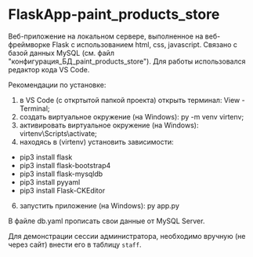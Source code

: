 # FlaskApp-paint_products_store
Веб-приложение на локальном сервере, выполненное на веб-фреймворке Flask с использованием html, css, javascript. Связано с базой данных MySQL (см. файл "конфигурация_БД_paint_products_store").
Для работы использовался редактор кода VS Code.

Рекомендации по установке:
1) в VS Code (с откртытой папкой проекта) открыть терминал: View - Terminal;
2) создать виртуальное окружение (на Windows): py -m venv virtenv;
3) активировать виртуальное окружение (на Windows): virtenv\Scripts\activate;
4) находясь в (virtenv) установить зависимости:
- pip3 install flask
- pip3 install flask-bootstrap4
- pip3 install flask-mysqldb
- pip3 install pyyaml
- pip3 install Flask-CKEditor
6) запустить приложение (на Windows): py app.py

В файле db.yaml прописать свои данные от MySQL Server.

Для демонстрации сессии администратора, необходимо вручную (не через сайт) внести его в таблицу `staff`.
